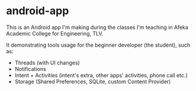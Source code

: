 # android-app

This is an Android app I'm making during the classes I'm teaching in Afeka Academic College for Engineering, TLV.

It demonstrating tools usage for the beginner developer (the student), such as:
* Threads (with UI changes)
* Notifications
* Intent + Activities (intent's extra, other apps' activities, phone call etc.)
* Storage (Shared Preferences, SQLite, custom Content Provider)
